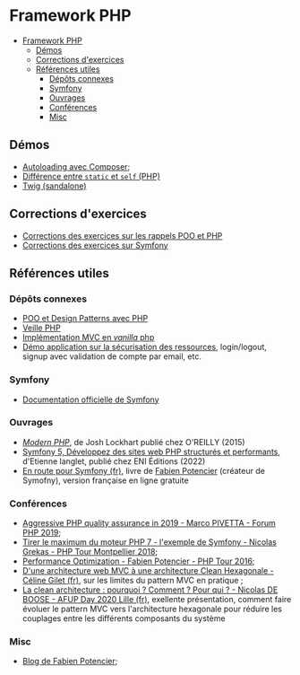 # Framework PHP

- [Framework PHP](#framework-php)
  - [Démos](#démos)
  - [Corrections d'exercices](#corrections-dexercices)
  - [Références utiles](#références-utiles)
    - [Dépôts connexes](#dépôts-connexes)
    - [Symfony](#symfony)
    - [Ouvrages](#ouvrages)
    - [Conférences](#conférences)
    - [Misc](#misc)

## Démos

- [Autoloading avec Composer](./demos/composer-autoloading/);
- [Différence entre `static` et `self` (PHP)](./demos/php:static-vs-self/)
- [Twig (sandalone)](./demos/twig)

## Corrections d'exercices

- [Corrections des exercices sur les rappels POO et PHP](./corrections/poo-exercice1/)
- [Corrections des exercices sur Symfony](./corrections/symfony/)

## Références utiles

### Dépôts connexes

- [POO et Design Patterns avec PHP](https://github.com/paul-schuhm/design-patterns)
- [Veille PHP](https://github.com/paul-schuhm/veille-php)
- [Implémentation MVC en *vanilla* php](https://github.com/paul-schuhm/mvc-vanilla-php)
- [Démo application sur la sécurisation des ressources](https://github.com/paul-schuhm/app-symfony), login/logout, signup avec validation de compte par email, etc.

### Symfony

- [Documentation officielle de Symfony](https://symfony.com/doc/current/index.html)

### Ouvrages

- [*Modern PHP*](https://www.oreilly.com/library/view/modern-php/9781491905173/), de Josh Lockhart publié chez O'REILLY (2015)
- [Symfony 5, Développez des sites web PHP structurés et performants](https://www.editions-eni.fr/livre/symfony-5-developpez-des-sites-web-php-structures-et-performants-9782409037221), d'Etienne langlet, publié chez ENI Éditions (2022)
- [En route pour Symfony (fr)](https://symfony.com/doc/6.4/the-fast-track/fr/index.html), livre de [Fabien Potencier](https://booknode.com/auteur/fabien-potencier/biographie) (créateur de Symofny), version française en ligne gratuite

### Conférences

- [Aggressive PHP quality assurance in 2019 - Marco PIVETTA - Forum PHP 2019](https://www.youtube.com/watch?v=i2-VLVucPJE&list=PLS3XEhTy6-Ale8Et6pxRR2I3LYNt8-rX3&index=53);
- [Tirer le maximum du moteur PHP 7 - l'exemple de Symfony - Nicolas Grekas - PHP Tour Montpellier 2018](https://www.youtube.com/watch?v=sliLs1hTvBc&list=PLS3XEhTy6-Ale8Et6pxRR2I3LYNt8-rX3&index=76);
- [Performance Optimization - Fabien Potencier - PHP Tour 2016](https://www.youtube.com/watch?v=VuwyY_akLMA&list=PLS3XEhTy6-Ale8Et6pxRR2I3LYNt8-rX3&index=87);
- [D'une architecture web MVC à une architecture Clean Hexagonale - Céline Gilet (fr)](https://www.youtube.com/watch?v=e3K0_URBxRI&list=PLS3XEhTy6-Ale8Et6pxRR2I3LYNt8-rX3&index=111), sur les limites du pattern MVC en pratique ;
- [La clean architecture : pourquoi ? Comment ? Pour qui ? - Nicolas DE BOOSE - AFUP Day 2020 Lille (fr)](https://www.youtube.com/watch?v=LTxJFQ6xmzM&list=PLS3XEhTy6-Ale8Et6pxRR2I3LYNt8-rX3&index=114), exellente présentation, comment faire évoluer le pattern MVC vers l'architecture hexagonale pour réduire les couplages entre les différents composants du système

### Misc

- [Blog de Fabien Potencier](https://fabien.potencier.org/);
